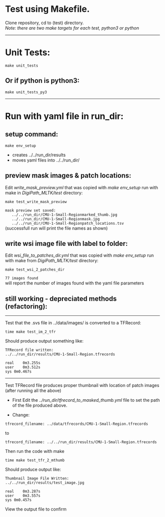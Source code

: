 # Test using Makefile.
Clone repository, cd to (test) directory. <br>
_Note: there are two make targets for each test, python3 or python_
****
# Unit Tests:
```
make unit_tests
```
## Or if python is python3:
```
make unit_tests_py3
```

****
# Run with yaml file in run_dir:
## setup command:
```
make env_setup
```
- creates ../../run_dir/results 
- moves yaml files into ../../run_dir/

## preview mask images & patch locations:
Edit _write_mask_preview.yml_ that was copied with _make env_setup_
run with make in _DigiPath_MLTK/test_ directory:
```
make test_write_mask_preview
```
`mask preview set saved:` <br>
`	../../run_dir/CMU-1-Small-Regionmarked_thumb.jpg` <br>
`	../../run_dir/CMU-1-Small-Regionmask.jpg` <br>
`	../../run_dir/CMU-1-Small-Regionpatch_locations.tsv` <br>
(successfull run will print the file names as shown)

## write wsi image file with label to folder:
Edit _wsi_file_to_patches_dir.yml_ that was copied with _make env_setup_
run with make from _DigiPath_MLTK/test_ directory:
```
make test_wsi_2_patches_dir
```
`77 images found` <br>
will report the number of images found with the yaml file parameters

## still working - depreciated methods (refactoring):
****
Test that the .svs file in ../data/images/ is converted to a TFRecord:
```
time make test_im_2_tfr
```
Should produce output something like:
```
TFRecord file written:
../../run_dir/results/CMU-1-Small-Region.tfrecords

real	0m3.255s
user	0m3.512s
sys	0m0.467s
```

****
Test TFRecord file produces proper thumbnail with location of patch images (after running all the above)
- First Edit the *../run_dir/tfrecord_to_masked_thumb.yml* file to set the path of the file produced above.

- Change:
```
tfrecord_filename: ../data/tfrecords/CMU-1-Small-Region.tfrecords
``` 
to
```
tfrecord_filename: ../../run_dir/results/CMU-1-Small-Region.tfrecords
```

Then run the code with make
```
time make test_tfr_2_mthumb
````
Should produce output like:
```
Thumbnail Image File Written:
../../run_dir/results/test_image.jpg

real	0m3.287s
user	0m3.557s
sys	0m0.457s
```
View the output file to confirm

